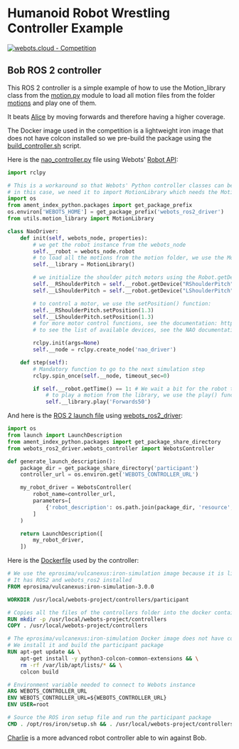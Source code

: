 # Humanoid Robot Wrestling Controller Example

[![webots.cloud - Competition](https://img.shields.io/badge/webots.cloud-Competition-007ACC)][1]

## Bob ROS 2 controller

This ROS 2 controller is a simple example of how to use the Motion_library class from the [motion.py](./controllers/utils/motion.py) module to load all motion files from the folder [motions](./controllers/motions) and play one of them.

It beats [Alice](https://github.com/cyberbotics/wrestling-alice) by moving forwards and therefore having a higher coverage.

The Docker image used in the competition is a lightweight iron image that does not have colcon installed so we pre-build the package using the [build_controller.sh](./controllers/build_controller.sh) script.

Here is the [nao_controller.py](./controllers/participant/participant/nao_controller.py) file using Webots' [Robot API](https://cyberbotics.com/doc/reference/robot):

``` Python
import rclpy

# This is a workaround so that Webots' Python controller classes can be used
# in this case, we need it to import MotionLibrary which needs the Motion class
import os
from ament_index_python.packages import get_package_prefix
os.environ['WEBOTS_HOME'] = get_package_prefix('webots_ros2_driver')
from utils.motion_library import MotionLibrary

class NaoDriver:
    def init(self, webots_node, properties):
        # we get the robot instance from the webots_node
        self.__robot = webots_node.robot
        # to load all the motions from the motion folder, we use the Motion_library class:
        self.__library = MotionLibrary()

        # we initialize the shoulder pitch motors using the Robot.getDevice() function:
        self.__RShoulderPitch = self.__robot.getDevice("RShoulderPitch")
        self.__LShoulderPitch = self.__robot.getDevice("LShoulderPitch")

        # to control a motor, we use the setPosition() function:
        self.__RShoulderPitch.setPosition(1.3)
        self.__LShoulderPitch.setPosition(1.3)
        # for more motor control functions, see the documentation: https://cyberbotics.com/doc/reference/motor
        # to see the list of available devices, see the NAO documentation: https://cyberbotics.com/doc/guide/nao

        rclpy.init(args=None)
        self.__node = rclpy.create_node('nao_driver')

    def step(self):
        # Mandatory function to go to the next simulation step
        rclpy.spin_once(self.__node, timeout_sec=0)

        if self.__robot.getTime() == 1: # We wait a bit for the robot to stabilise
            # to play a motion from the library, we use the play() function as follows:
            self.__library.play('Forwards50')

```

And here is the [ROS 2 launch file](./controllers/participant/launch/robot_launch.py) using [webots_ros2_driver](https://github.com/cyberbotics/webots_ros2/tree/master/webots_ros2_driver):

``` Python
import os
from launch import LaunchDescription
from ament_index_python.packages import get_package_share_directory
from webots_ros2_driver.webots_controller import WebotsController

def generate_launch_description():
    package_dir = get_package_share_directory('participant')
    controller_url = os.environ.get('WEBOTS_CONTROLLER_URL')

    my_robot_driver = WebotsController(
        robot_name=controller_url,
        parameters=[
            {'robot_description': os.path.join(package_dir, 'resource', 'webots_controller.urdf')},
        ]
    )

    return LaunchDescription([
        my_robot_driver,
    ])
```

Here is the [Dockerfile](./controllers/Dockerfile) used by the controller:

``` Dockerfile
# We use the eprosima/vulcanexus:iron-simulation image because it is light
# It has ROS2 and webots_ros2 installed
FROM eprosima/vulcanexus:iron-simulation-3.0.0

WORKDIR /usr/local/webots-project/controllers/participant

# Copies all the files of the controllers folder into the docker container
RUN mkdir -p /usr/local/webots-project/controllers
COPY . /usr/local/webots-project/controllers

# The eprosima/vulcanexus:iron-simulation Docker image does not have colcon installed
# We install it and build the participant package
RUN apt-get update && \
    apt-get install -y python3-colcon-common-extensions && \
    rm -rf /var/lib/apt/lists/* && \
    colcon build

# Environment variable needed to connect to Webots instance
ARG WEBOTS_CONTROLLER_URL
ENV WEBOTS_CONTROLLER_URL=${WEBOTS_CONTROLLER_URL}
ENV USER=root

# Source the ROS iron setup file and run the participant package
CMD . /opt/ros/iron/setup.sh && . /usr/local/webots-project/controllers/participant/install/setup.sh && ros2 launch participant robot_launch.py
```

[Charlie](https://github.com/cyberbotics/wrestling-charlie) is a more advanced robot controller able to win against Bob.

[1]: https://webots.cloud/run?version=R2022b&url=https%3A%2F%2Fgithub.com%2Fcyberbotics%2Fwrestling%2Fblob%2Fmain%2Fworlds%2Fwrestling.wbt&type=competition "Leaderboard"

